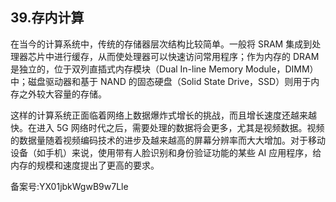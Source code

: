 ## 39.存内计算
在当今的计算系统中，传统的存储器层次结构比较简单。一般将 SRAM 集成到处理器芯片中进行缓存，从而使处理器可以快速访问常用程序；作为内存的 DRAM 是独立的，位于双列直插式内存模块（Dual In-line Memory Module，DIMM）中；磁盘驱动器和基于 NAND 的固态硬盘（Solid State Drive，SSD）则用于内存之外较大容量的存储。 


这样的计算系统正面临着网络上数据爆炸式增长的挑战，而且增长速度还越来越快。在进入 5G 网络时代之后，需要处理的数据将会更多，尤其是视频数据。视频的数据量随着视频编码技术的进步及越来越高的屏幕分辨率而大大增加。对于移动设备（如手机）来说，使用带有人脸识别和身份验证功能的某些 AI 应用程序，给内存的规模和速度提出了更高的要求。 


备案号:YX01jbkWgwB9w7Lle

